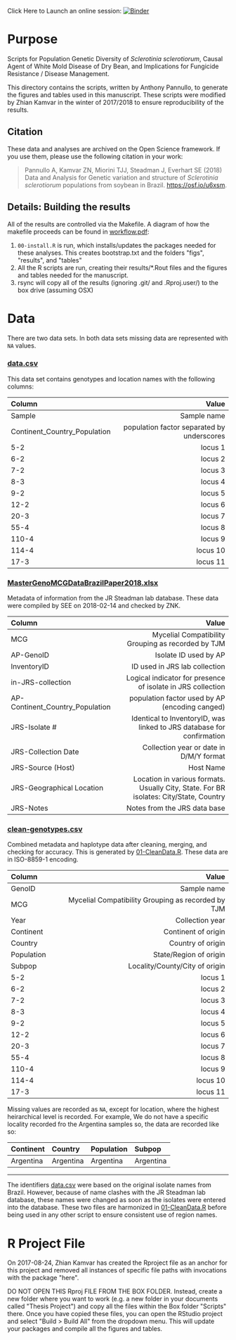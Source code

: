
Click Here to Launch an online session: [![Binder](http://mybinder.org/badge.svg)](http://beta.mybinder.org/v2/gh/everhartlab/brazil-sclerotinia-2017/master?urlpath=rstudio)

Purpose
=======

Scripts for Population Genetic Diversity of *Sclerotinia sclerotiorum*, Causal Agent of White Mold Disease of Dry Bean, and Implications for Fungicide Resistance / Disease Management.

This directory contains the scripts, written by Anthony Pannullo, to generate the figures and tables used in this manuscript. These scripts were modified by Zhian Kamvar in the winter of 2017/2018 to ensure reproducibility of the results.  

Citation
---------

These data and analyses are archived on the Open Science framework. If you use them, please use the following citation in your work:

> Pannullo A, Kamvar ZN, Miorini TJJ, Steadman J, Everhart SE (2018) Data and Analysis for Genetic variation and structure of _Sclerotinia sclerotiorum_ populations from soybean in Brazil. https://osf.io/u6xsm. 

Details: Building the results
-----------------------------

All of the results are controlled via the Makefile. A diagram of how the makefile proceeds can be found in [workflow.pdf](workflow.pdf):

 1. `00-install.R` is run, which installs/updates the packages needed for these analyses. This creates bootstrap.txt and the folders "figs", "results", and "tables"
 2. All the R scripts are run, creating their results/\*.Rout files and the figures and tables needed for the manuscript.
 3. rsync will copy all of the results (ignoring .git/ and .Rproj.user/) to the box drive (assuming OSX)


Data
=====

There are two data sets. In both data sets missing data are represented with
`NA` values.

### [data.csv]

This data set contains genotypes and location names with the following columns:

| Column                       |                                      Value |
|:-----------------------------|-------------------------------------------:|
| Sample                       |                                Sample name |
| Continent_Country_Population | population factor separated by underscores |
| 5-2                          |                                   locus  1 |
| 6-2                          |                                   locus  2 |
| 7-2                          |                                   locus  3 |
| 8-3                          |                                   locus  4 |
| 9-2                          |                                   locus  5 |
| 12-2                         |                                   locus  6 |
| 20-3                         |                                   locus  7 |
| 55-4                         |                                   locus  8 |
| 110-4                        |                                   locus  9 |
| 114-4                        |                                   locus 10 |
| 17-3                         |                                   locus 11 |


### [MasterGenoMCGDataBrazilPaper2018.xlsx]

Metadata of information from the JR Steadman lab database. These data were
compiled by SEE on 2018-02-14 and checked by ZNK.

| Column                          |                                                                                  Value |
|:--------------------------------|---------------------------------------------------------------------------------------:|
| MCG                             |                                     Mycelial Compatibility Grouping as recorded by TJM |
| AP-GenoID                       |                                                                  Isolate ID used by AP |
| InventoryID                     |                                                          ID used in JRS lab collection |
| in-JRS-collection               |                            Logical indicator for presence of isolate in JRS collection |
| AP-Continent_Country_Population |                                         population factor used by AP (encoding canged) |
| JRS-Isolate #                   |                  Identical to InventoryID, was linked to JRS database for confirmation |
| JRS-Collection Date             |                                                Collection year or date in D/M/Y format |
| JRS-Source (Host)               |                                                                              Host Name |
| JRS-Geographical Location       | Location in various formats. Usually City, State. For BR isolates: City/State, Country |
| JRS-Notes                       |                                                           Notes from the JRS data base |



### [clean-genotypes.csv]

Combined metadata and haplotype data after cleaning, merging, and checking for
accuracy. This is generated by [01-CleanData.R]. These data are in ISO-8859-1
encoding.

| Column     |                                              Value |
|:-----------|---------------------------------------------------:|
| GenoID     |                                        Sample name |
| MCG        | Mycelial Compatibility Grouping as recorded by TJM |
| Year       |                                    Collection year |
| Continent  |                                Continent of origin |
| Country    |                                  Country of origin |
| Population |                             State/Region of origin |
| Subpop     |                     Locality/County/City of origin |
| 5-2        |                                           locus  1 |
| 6-2        |                                           locus  2 |
| 7-2        |                                           locus  3 |
| 8-3        |                                           locus  4 |
| 9-2        |                                           locus  5 |
| 12-2       |                                           locus  6 |
| 20-3       |                                           locus  7 |
| 55-4       |                                           locus  8 |
| 110-4      |                                           locus  9 |
| 114-4      |                                           locus 10 |
| 17-3       |                                           locus 11 |

Missing values are recorded as `NA`, except for location, where the highest
heirarchical level is recorded. For example, We do not have a specific locality
recorded fro the Argentina samples so, the data are recorded like so:

| Continent | Country   | Population | Subpop    |
|:----------|:----------|:-----------|:----------|
| Argentina | Argentina | Argentina  | Argentina |

----------------------------------------------------------------------------

The identifiers [data.csv] were based on the original isolate names from Brazil.
However, because of name clashes with the JR Steadman lab database, these names
were changed as soon as the isolates were entered into the database. These two
files are harmonized in [01-CleanData.R] before being used in any other script
to ensure consistent use of region names.

R Project File
==============

On 2017-08-24, Zhian Kamvar has created the Rproject file as an anchor for this project and removed all instances of specific file paths with invocations with the package "here".

DO NOT OPEN THIS Rproj FILE FROM THE BOX FOLDER. Instead, create a new folder where you want to work (e.g. a new folder in your documents called "Thesis Project") and copy all the files within the Box folder "Scripts" there. Once you have copied these files, you can open the RStudio project and select "Build > Build All" from the dropdown menu. This will update your packages and compile all the figures and tables.


[data.csv]: data/data.csv
[MasterGenoMCGDataBrazilPaper2018.xlsx]: data/MasterGenoMCGDataBrazilPaper2018.xlsx
[01-CleanData.R]: 01-CleanData.R
[clean-genotypes.csv]: data/clean-genotypes.csv

